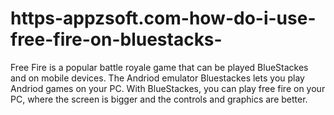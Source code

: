 # https-appzsoft.com-how-do-i-use-free-fire-on-bluestacks-
Free Fire is a popular battle royale game that can be played BlueStackes and on mobile devices. The Andriod emulator Bluestackes lets you play Andriod games on your PC. With BlueStackes, you can play free fire on your PC, where the screen is bigger and the controls and graphics are better.
